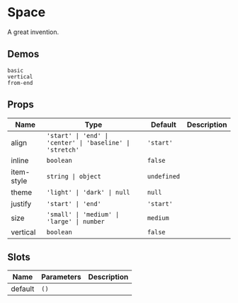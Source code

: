 # Space
A great invention.
## Demos
```demo
basic
vertical
from-end
```
## Props
|Name|Type|Default|Description|
|-|-|-|-|
|align|`'start' \| 'end' \| 'center' \| 'baseline' \| 'stretch'`|`'start'`||
|inline|`boolean`|`false`||
|item-style|`string \| object`|`undefined`||
|theme|`'light' \| 'dark' \| null`|`null`||
|justify|`'start' \| 'end'`|`'start'`||
|size|`'small' \| 'medium' \| 'large' \| number`|`medium`||
|vertical|`boolean`|`false`||

## Slots
|Name|Parameters|Description|
|-|-|-|
|default|`()`||